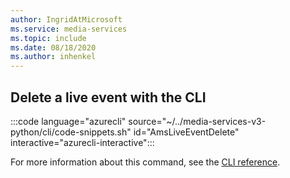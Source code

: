 ```yaml
---
author: IngridAtMicrosoft
ms.service: media-services 
ms.topic: include
ms.date: 08/18/2020
ms.author: inhenkel
---
```


## Delete a live event with the CLI

:::code language="azurecli" source="~/../media-services-v3-python/cli/code-snippets.sh" id="AmsLiveEventDelete" interactive="azurecli-interactive":::

For more information about this command, see the [CLI reference](/cli/azure/ams/live-event?view=azure-cli-latest#az-ams-live-event-delete).
